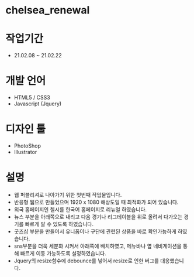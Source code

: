 # chelsea_renewal

# 작업기간
  - 21.02.08 ~ 21.02.22

# 개발 언어
  - HTML5 / CSS3
  - Javascript (Jquery)

# 디자인 툴
  - PhotoShop
  - Illustrator

# 설명
  - 웹 퍼블리셔로 나아가기 위한 첫번째 작업물입니다.
  - 반응형 웹으로 만들었으며 1920 x 1080 해상도일 때 최적화가 되어 있습니다.
  - 외국 홈페이지인 첼시를 한국어 홈페이지로 리뉴얼 하였습니다.
  - 뉴스 부분을 아래쪽으로 내리고 다음 경기나 리그테이블을 위로 올려서 다가오는 경기를 빠르게 알 수 있도록 하였습니다.
  - 굿즈샵 부분을 만들어서 유니폼이나 구단에 관련된 상품을 바로 확인가능하게 하였습니다.
  - sns부분을 더욱 세분화 시켜서 아래쪽에 배치하였고, 메뉴바나 옆 네비게이션을 통해 빠르게 이동 가능하도록 설정하였습니다.
  - Jquery의 resize함수에 debounce를 넣어서 resize로 인한 버그를 대응했습니다.
